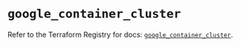 # `google_container_cluster`

Refer to the Terraform Registry for docs: [`google_container_cluster`](https://registry.terraform.io/providers/hashicorp/google-beta/5.39.0/docs/resources/google_container_cluster).

